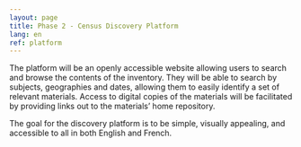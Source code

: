 ```yaml
---
layout: page
title: Phase 2 - Census Discovery Platform
lang: en
ref: platform
---
```


The platform will be an openly accessible website allowing users to search and browse the contents of the inventory. They will be able to search by subjects, geographies and dates, allowing them to easily identify a set of relevant materials. Access to digital copies of the materials will be facilitated by providing links out to the materials’ home repository.

The goal for the discovery platform is to be simple, visually appealing, and accessible to all in both English and French.
